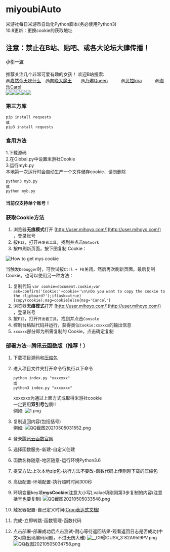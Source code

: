 # miyoubiAuto 
米游社每日米游币自动化Python脚本(务必使用Python3)  
10.8更新：更换cookie的获取地址
## 注意：禁止在B站、贴吧、或各大论坛大肆传播！
#### 小引一波 
推荐关注几个非常可爱有趣的女孩！ 
欢迎B站搜索:  
[@嘉然今天吃什么](https://space.bilibili.com/672328094/)&emsp;[@向晚大魔王](https://space.bilibili.com/672346917/)&emsp;&emsp;[@乃琳Queen](https://space.bilibili.com/672342685/)&emsp;&emsp;&emsp;[@贝拉kira](https://space.bilibili.com/672353429/)&emsp;&emsp;&emsp;[@珈乐Carol](https://space.bilibili.com/351609538/)</br>
<img src="https://i2.hdslb.com/bfs/face/d399d6f5cf7943a996ae96999ba3e6ae2a2988de.jpg@128w_128h_1o.webp" /><img src="https://i0.hdslb.com/bfs/face/566078c52b408571d8ae5e3bcdf57b2283024c27.jpg@128w_128h_1o.webp" /><img src="https://i1.hdslb.com/bfs/face/8895c87082beba1355ea4bc7f91f2786ef49e354.jpg@128w_128h_1o.webp" /><img src="https://i2.hdslb.com/bfs/face/668af440f8a8065743d3fa79cfa8f017905d0065.jpg@128w_128h_1o.webp" /><img src="https://i1.hdslb.com/bfs/face/a7fea00016a8d3ffb015b6ed8647cc3ed89cbc63.jpg@128w_128h_1o.webp" />
### 第三方库

```shell
pip install requests
或
pip3 install requests
```
### 食用方法
 1.下载源码  
 2.在Global.py中设置米游社Cookie  
 3.运行myb.py  
 本地第一次运行时会自动生产一个文件储存cookie，请勿删除
 ```shell
 python3 myb.py
 或
 python myb.py
 ```
#### 当前仅支持单个账号！  

###  获取Cookie方法


1. 浏览器**无痕模式**打开 [http://user.mihoyo.com/](http://user.mihoyo.com/) ，登录账号
2. 按`F12`，打开`开发者工具`，找到并点击`Network`
3. 按`F5`刷新页面，按下图复制 Cookie：

![How to get mys cookie](http://i0.hdslb.com/bfs/album/95cbe5bc1886df3886045c92f5a3583ab733d8ab.png)

当触发`Debugger`时，可尝试按`Ctrl + F8`关闭，然后再次刷新页面，最后复制 Cookie。也可以使用另一种方法：

1. 复制代码 `var cookie=document.cookie;var ask=confirm('Cookie:'+cookie+'\n\nDo you want to copy the cookie to the clipboard?');if(ask==true){copy(cookie);msg=cookie}else{msg='Cancel'}`
2. 浏览器**无痕模式**打开 [http://user.mihoyo.com/](http://user.mihoyo.com/) ，登录账号
3. 按`F12`，打开`开发者工具`，找到并点击`Console`
4. 控制台粘贴代码并运行，获得类似`Cookie:xxxxxx`的输出信息
5. `xxxxxx`部分即为所需复制的 Cookie，点击确定复制

### 部署方法--腾讯云函数版（推荐！）

1. 下载项目源码和[压缩包](https://github.com/XiaoMiku01/miyoubiAuto/releases/tag/1.1)

2. 进入项目文件夹打开命令行执行以下命令
   ```shell
   python index.py "xxxxxxx"
   或
   python3 index.py "xxxxxxx"
   ```
   xxxxxxx为通过上面方式或取得米游社cookie  
   一定要用**双引号**包裹!!  
   例如:
   ![1.png](https://i.loli.net/2021/05/05/uEw7CYA4SZv3Tks.png)
3. 复制返回内容(包括括号)  
例如:
![QQ截图20210505031552.png](https://i.loli.net/2021/05/05/r6yiA4QwZSRcXOg.png)  
4. 登录[腾讯云函数官网](https://cloud.tencent.com/product/scf)  
5. 选择函数服务-新建-自定义创建
6. 函数名称随意-地区随意-运行环境Python3.6
7. 提交方法:上次本地zip包-执行方法不要改-函数代码上传刚刚下载的压缩包
8. 高级配置-环境配置-执行超时时间300秒
9. 环境变量key填**mysCookie**(注意大小写),value填刚刚第3步复制的内容(注意括号也要复制)
      ![QQ截图20210505033548.png](https://i.loli.net/2021/05/05/HjrMEuYvqCVxgJb.png)
10. 触发器配置-自己定义时间([Cron表达式文档](https://cloud.tencent.com/document/product/583/9708#cron-.E8.A1.A8.E8.BE.BE.E5.BC.8F))
11. 完成-立即转跳-函数管理-函数代码
12. 点击部署-部署成功后点击测试-耐心等待返回结果-观看返回日志是否成功(中文可能出现编码问题，不过无伤大雅)
  ![___C9_@CUSV_3`82A95I9PV.png](https://i.loli.net/2021/05/05/vHtBGqXRLfQ2r6o.png)
    ![QQ截图20210505034758.png](https://i.loli.net/2021/05/05/xbKjnrm5g2qJEMN.png)

